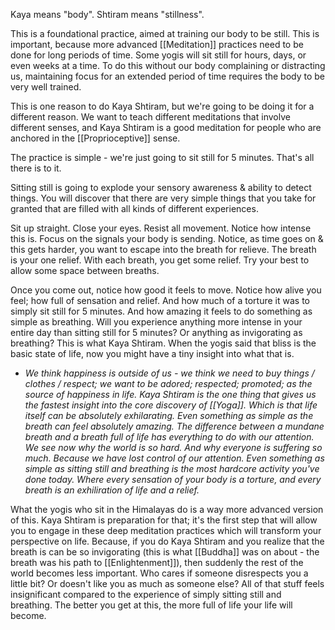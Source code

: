 Kaya means "body". Shtiram means "stillness".

This is a foundational practice, aimed at training our body to be still. This is important, because more advanced [[Meditation]] practices need to be done for long periods of time. Some yogis will sit still for hours, days, or even weeks at a time. To do this without our body complaining or distracting us, maintaining focus for an extended period of time requires the body to be very well trained.

This is one reason to do Kaya Shtiram, but we're going to be doing it for a different reason. We want to teach different meditations that involve different senses, and Kaya Shtiram is a good meditation for people who are anchored in the [[Proprioceptive]] sense.

The practice is simple - we're just going to sit still for 5 minutes. That's all there is to it.

Sitting still is going to explode your sensory awareness & ability to detect things. You will discover that there are very simple things that you take for granted that are filled with all kinds of different experiences.

Sit up straight. Close your eyes. Resist all movement. Notice how intense this is. Focus on the signals your body is sending. Notice, as time goes on & this gets harder, you want to escape into the breath for relieve. The breath is your one relief. With each breath, you get some relief. Try your best to allow some space between breaths.

Once you come out, notice how good it feels to move. Notice how alive you feel; how full of sensation and relief. And how much of a torture it was to simply sit still for 5 minutes. And how amazing it feels to do something as simple as breathing. Will you experience anything more intense in your entire day than sitting still for 5 minutes? Or anything as invigorating as breathing? This is what Kaya Shtiram. When the yogis said that bliss is the basic state of life, now you might have a tiny insight into what that is.
- *We think happiness is outside of us - we think we need to buy things / clothes / respect; we want to be adored; respected; promoted; as the source of happiness in life. Kaya Shtiram is the one thing that gives us the fastest insight into the core discovery of [[Yoga]]. Which is that life itself can be absolutely exhilarating. Even something as simple as the breath can feel absolutely amazing. The difference between a mundane breath and a breath full of life has everything to do with our attention. We see now why the world is so hard. And why everyone is suffering so much. Because we have lost control of our attention. Even something as simple as sitting still and breathing is the most hardcore activity you've done today. Where every sensation of your body is a torture, and every breath is an exhiliration of life and a relief.*

What the yogis who sit in the Himalayas do is a way more advanced version of this. Kaya Shtiram is preparation for that; it's the first step that will allow you to engage in these deep meditation practices which will transform your perspective on life. Because, if you do Kaya Shtiram and you realize that the breath is can be so invigorating (this is what [[Buddha]] was on about - the breath was his path to [[Enlightenment]]), then suddenly the rest of the world becomes less important. Who cares if someone disrespects you a little bit? Or doesn't like you as much as someone else? All of that stuff feels insignificant compared to the experience of simply sitting still and breathing. The better you get at this, the more full of life your life will become.
